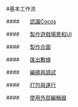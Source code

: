 #基本工作流


####&emsp;&emsp;[認識Cocos](../NewProject/tw.md)

####&emsp;&emsp;[製作遊戲場景和UI](../SceneAndLayer/tw.md)

####&emsp;&emsp;[製作合圖](../SpriteSheet/tw.md) 

####&emsp;&emsp;[匯出數據](../Publish/tw.md) 

####&emsp;&emsp;[編碼與調試](../CodeAndDebug/tw.md) 

####&emsp;&emsp;[打包與運行](../PackageAndRun/tw.md) 

####&emsp;&emsp;[使用外部編輯器](../ExternalEditor/tw.md) 

